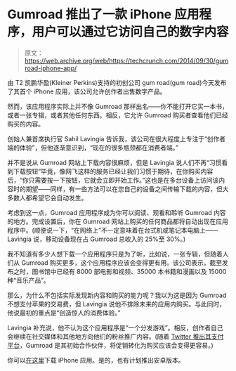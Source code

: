 # Gumroad 推出了一款 iPhone 应用程序，用户可以通过它访问自己的数字内容 

> 原文：<https://web.archive.org/web/https://techcrunch.com/2014/09/30/gumroad-iphone-app/>

由 T2 凯鹏华盈(Kleiner Perkins)支持的初创公司 gum road(gum road)今天发布了其首个 iPhone 应用，该公司允许创作者出售数字产品。

然而，该应用程序实际上并不像 Gumroad 那样出名——你不能打开它买一本书，或者一张专辑，或者其他任何东西。相反，它允许 Gumroad 购买者查看他们已经购买的内容。

创始人兼首席执行官 Sahil Lavingia 告诉我，该公司在很大程度上专注于“创作者端的体验”，但他逐渐意识到，“现在的很多瓶颈都在消费者端。”

并不是说从 Gumroad 网站上下载内容很麻烦，但是 Lavingia 说人们不再“习惯看到下载按钮”毕竟，像网飞这样的服务已经让我们习惯于期待，在你购买内容后，“你只需要按一下按钮，它就会立即开始工作。”这也是在多台设备上访问该内容时的期望——同样，有一些方法可以在您自己的设备之间传输下载的内容，但大多数人都希望它会自动发生。

考虑到这一点，Gumroad 应用程序成为你可以阅读、观看和聆听 Gumroad 内容的地方。完成设置后，你在 Gumroad 网站上购买的任何商品都将自动出现在应用程序中。(顺便说一下，“在网络上”不一定意味着在台式机或笔记本电脑上——Lavingia 说，移动设备现在占 Gumroad 总收入的 25%至 30%。)

我不知道有多少人想下载一个应用程序只是为了听，比如说，一张专辑，但随着人们从 Gumroad 购买更多，这个应用程序应该会变得更有用。该公司表示，截至发布之时，图书馆中已经有 8000 部电影和视频、35000 本书籍和漫画以及 15000 种“音乐产品”。

那么，为什么不包括实际发现新内容和购买的能力呢？我以为这是因为 Gumroad 不想支付苹果的交易费，但 Lavingia 说他不排除未来的应用内购买。与此同时，他说最初的重点是“创造惊人的消费体验。”

Lavingia 补充说，他不认为这个应用程序是“一个分发游戏”。相反，创作者自己会继续在社交媒体和其他地方向他们的粉丝推广内容。(随着 [Twitter 推出其支付平台](https://web.archive.org/web/20221205231812/https://beta.techcrunch.com/2014/09/08/twitter-commerce-buy-now/)，Gumroad 是其初始合作伙伴，将促销转化为购买应该会变得更容易。)

你可以[在这里](https://web.archive.org/web/20221205231812/https://appsto.re/us/KYyP2.i)下载 iPhone 应用。是的，也有计划推出安卓版本。